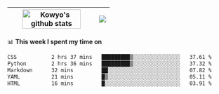 | <a href="https://github.com/anuraghazra/github-readme-stats"><img width="85%" src="https://github-readme-stats.vercel.app/api?username=kowyo&show_icons=true&hide_border=true&theme=transparent" alt="Kowyo's github stats" /></a> | <a href="https://github.com/anuraghazra/github-readme-stats"><img align="center" src="https://github-readme-stats.vercel.app/api/top-langs/?username=kowyo&exclude_repo=Engineering-Competition-Robot,mobile-robot&hide=c,assembly,shaderlab,hlsl,mathematica,cmake&layout=compact&hide_border=true&theme=transparent" /></a> |
| ------------- | ------------- |

📊 **This week I spent my time on**
<!--START_SECTION:waka-->

```txt
CSS           2 hrs 37 mins   █████████▒░░░░░░░░░░░░░░░   37.61 %
Python        2 hrs 36 mins   █████████▒░░░░░░░░░░░░░░░   37.32 %
Markdown      32 mins         ██░░░░░░░░░░░░░░░░░░░░░░░   07.82 %
YAML          21 mins         █▒░░░░░░░░░░░░░░░░░░░░░░░   05.11 %
HTML          16 mins         █░░░░░░░░░░░░░░░░░░░░░░░░   03.91 %
```

<!--END_SECTION:waka-->
